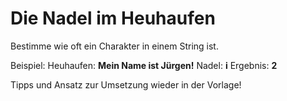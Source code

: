 # Die Nadel im Heuhaufen
Bestimme wie oft ein Charakter in einem String ist.

Beispiel:
Heuhaufen: **Mein Name ist Jürgen!**
Nadel: **i**
Ergebnis: **2**

Tipps und Ansatz zur Umsetzung wieder in der Vorlage!